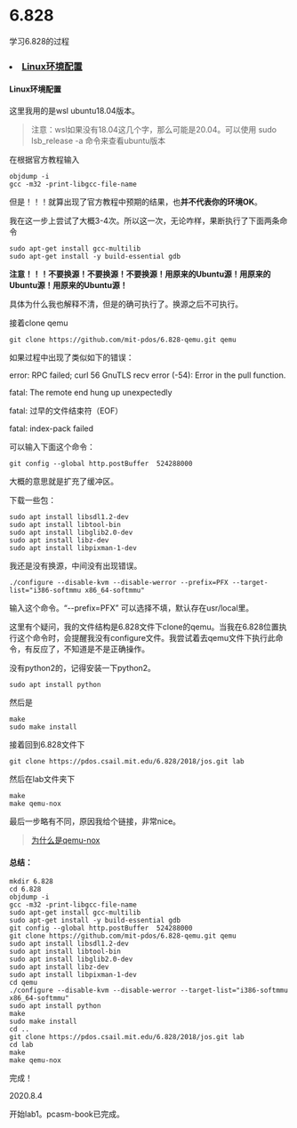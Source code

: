 # 6.828
学习6.828的过程

<h3>
    <li><a href="#ubuntu">Linux环境配置</a></li>
</h3>

<h4><a name = "ubuntu">Linux环境配置</a></h4>
这里我用的是wsl ubuntu18.04版本。

> 注意：wsl如果没有18.04这几个字，那么可能是20.04。可以使用 sudo lsb_release -a 命令来查看ubuntu版本

在根据官方教程输入

```
objdump -i
gcc -m32 -print-libgcc-file-name
```

但是！！！就算出现了官方教程中预期的结果，也**并不代表你的环境OK**。

我在这一步上尝试了大概3-4次。所以这一次，无论咋样，果断执行了下面两条命令

```
sudo apt-get install gcc-multilib
sudo apt-get install -y build-essential gdb
```

**注意！！！不要换源！不要换源！不要换源！用原来的Ubuntu源！用原来的Ubuntu源！用原来的Ubuntu源！**

具体为什么我也解释不清，但是的确可执行了。换源之后不可执行。

接着clone qemu

```
git clone https://github.com/mit-pdos/6.828-qemu.git qemu
```

如果过程中出现了类似如下的错误：

error: RPC failed; curl 56 GnuTLS recv error (-54): Error in the pull function.

fatal: The remote end hung up unexpectedly

fatal: 过早的文件结束符（EOF）

fatal: index-pack failed

可以输入下面这个命令：

```
git config --global http.postBuffer  524288000
```

大概的意思就是扩充了缓冲区。

下载一些包：

```
sudo apt install libsdl1.2-dev
sudo apt install libtool-bin
sudo apt install libglib2.0-dev
sudo apt install libz-dev
sudo apt install libpixman-1-dev
```

我还是没有换源，中间没有出现错误。

```
./configure --disable-kvm --disable-werror --prefix=PFX --target-list="i386-softmmu x86_64-softmmu"
```

输入这个命令。“--prefix=PFX” 可以选择不填，默认存在usr/local里。

这里有个疑问，我的文件结构是6.828文件下clone的qemu。当我在6.828位置执行这个命令时，会提醒我没有configure文件。我尝试着去qemu文件下执行此命令，有反应了，不知道是不是正确操作。

没有python2的，记得安装一下python2。

```
sudo apt install python
```

然后是

```
make
sudo make install
```

接着回到6.828文件下

```
git clone https://pdos.csail.mit.edu/6.828/2018/jos.git lab
```

然后在lab文件夹下

```
make
make qemu-nox
```

最后一步略有不同，原因我给个链接，非常nice。

> [为什么是qemu-nox](https://blog.csdn.net/w55100/article/details/89447461)

#### 总结：

```
mkdir 6.828
cd 6.828
objdump -i
gcc -m32 -print-libgcc-file-name
sudo apt-get install gcc-multilib
sudo apt-get install -y build-essential gdb
git config --global http.postBuffer  524288000
git clone https://github.com/mit-pdos/6.828-qemu.git qemu
sudo apt install libsdl1.2-dev
sudo apt install libtool-bin
sudo apt install libglib2.0-dev
sudo apt install libz-dev
sudo apt install libpixman-1-dev
cd qemu
./configure --disable-kvm --disable-werror --target-list="i386-softmmu x86_64-softmmu"
sudo apt install python
make
sudo make install
cd ..
git clone https://pdos.csail.mit.edu/6.828/2018/jos.git lab
cd lab
make
make qemu-nox
```

完成！

2020.8.4 

开始lab1。pcasm-book已完成。